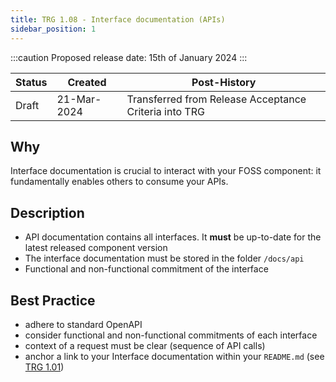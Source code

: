 ```yaml
---
title: TRG 1.08 - Interface documentation (APIs)
sidebar_position: 1
---
```


:::caution
Proposed release date: 15th of January 2024
:::

| Status | Created      | Post-History                                          |
|--------|--------------|-------------------------------------------------------|
| Draft  | 21-Mar-2024  | Transferred from Release Acceptance Criteria into TRG |

## Why

Interface documentation is crucial to interact with your FOSS component: it fundamentally enables others to consume your APIs.

## Description

- API documentation contains all interfaces. It **must** be up-to-date for the latest released component version
- The interface documentation must be stored in the folder `/docs/api`
- Functional and non-functional commitment of the interface

## Best Practice

- adhere to standard OpenAPI
- consider functional and non-functional commitments of each interface
- context of a request must be clear (sequence of API calls)
- anchor a link to your Interface documentation within your `README.md` (see [TRG 1.01](https://eclipse-tractusx.github.io/docs/release/trg-1/trg-1-1))

